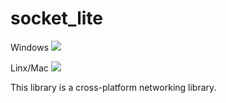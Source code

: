 # socket_lite

<p>Windows <img src="https://ci.appveyor.com/api/projects/status/gupob5nj63onam9l?svg=true"/><p>
<p>Linx/Mac <img src="https://travis-ci.org/smasherprog/socket_lite.svg?branch=master"/><p>

<p>This library is a cross-platform networking library.</p>